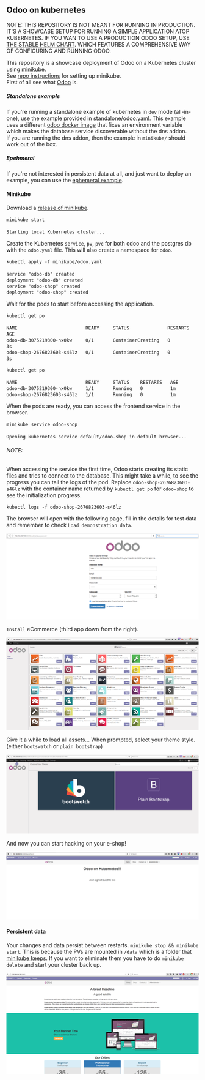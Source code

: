 Odoo on kubernetes
---

NOTE: THIS REPOSITORY IS NOT MEANT FOR RUNNING IN PRODUCTION. IT'S A SHOWCASE SETUP 
FOR RUNNING A SIMPLE APPLICATION ATOP KUBERNETES. IF YOU WAN TO USE A 
PRODUCTION ODOO SETUP, USE 
[THE STABLE HELM CHART](https://github.com/kubernetes/charts/tree/master/stable/odoo).
WHICH FEATURES A COMPREHENSIVE WAY OF CONFIGURING AND RUNNING ODOO.

This repository is a showcase deployment of Odoo on a Kubernetes cluster using
[minikube](https://github.com/kubernetes/minikube).  
See [repo instructions](https://github.com/kubernetes/minikube#installation) for
setting up minikube.  
First of all see what [Odoo](https://github.com/odoo/odoo) is.  

##### Standalone example
If you're running a standalone example of kubernetes in `dev` mode (all-in-one),
use the example provided in [standalone/odoo.yaml](./standalone). This example uses a
different [odoo docker image](https://github.com/cloudflavor/odoo-docker) that
fixes an environment variable which makes the database service discoverable
without the dns addon.  
If you are running the dns addon, then the example in `minikube/` should work
out of the box.  

##### Epehmeral
If you're not interested in persistent data at all, and just want to deploy an
example, you can use the [ephemeral example](./ephemeral).


#### Minikube
Download a [release of
minikube](https://github.com/kubernetes/minikube/releases).  

```
minikube start

Starting local Kubernetes cluster...
```

Create the Kubernetes `service`, `pv`, `pvc` for both odoo and the postgres db
with the `odoo.yaml` file. This will also create a namespace for `odoo`.
```
kubectl apply -f minikube/odoo.yaml

service "odoo-db" created
deployment "odoo-db" created
service "odoo-shop" created
deployment "odoo-shop" created
```

Wait for the pods to start before accessing the application.  
```
kubectl get po

NAME                         READY     STATUS              RESTARTS   AGE
odoo-db-3075219300-nx0kw     0/1       ContainerCreating   0          3s
odoo-shop-2676823603-s46lz   0/1       ContainerCreating   0          3s
```

```
kubectl get po

NAME                         READY     STATUS    RESTARTS   AGE
odoo-db-3075219300-nx0kw     1/1       Running   0          1m
odoo-shop-2676823603-s46lz   1/1       Running   0          1m
```

When the pods are ready, you can access the frontend service in the browser.  
```
minikube service odoo-shop

Opening kubernetes service default/odoo-shop in default browser...
```
###### NOTE:

When accessing the service the first time, Odoo starts creating its static files
and tries to connect to the database. This might take a while, to see the
progress you can tail the logs of the pod. Replace `odoo-shop-2676823603-s46lz`
with the container name returned by `kubectl get po` for `odoo-shop` to see the
initialization progress.

```
kubectl logs -f odoo-shop-2676823603-s46lz
```


The browser will open with the following page, fill in the details for test data
and remember to check `Load demonstration data`.  

![administrator](assets/odoo_admin.png)

`Install` eCommerce (third app down from the right).

![apps](assets/odoo_apps.png)

Give it a while to load all assets... When prompted, select your theme style.
(either `bootswatch` or `plain bootstrap`)  

![themes](assets/odoo_theme.png)


And now you can start hacking on your e-shop!  

![success](assets/odoo_success.png)

#### Persistent data
Your changes and data persist between restarts. `minikube stop && minikube
start`. This is because the PVs are mounted in `/data` which is a folder that
[minikube keeps](https://github.com/kubernetes/minikube/blob/master/docs/persistent_volumes.md). If
you want to eliminate them you have to do `minikube delete` and start your
cluster back up.  

![persistent](assets/odoo_persistent.png)
